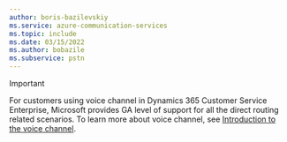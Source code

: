 ```yaml
---
author: boris-bazilevskiy
ms.service: azure-communication-services
ms.topic: include
ms.date: 03/15/2022
ms.author: bobazile
ms.subservice: pstn
---
```

> [!IMPORTANT]
> For customers using voice channel in Dynamics 365 Customer Service Enterprise, Microsoft provides GA level of support for all the direct routing related scenarios.
> To learn more about voice channel, see [Introduction to the voice channel](/dynamics365/customer-service/voice-channel).